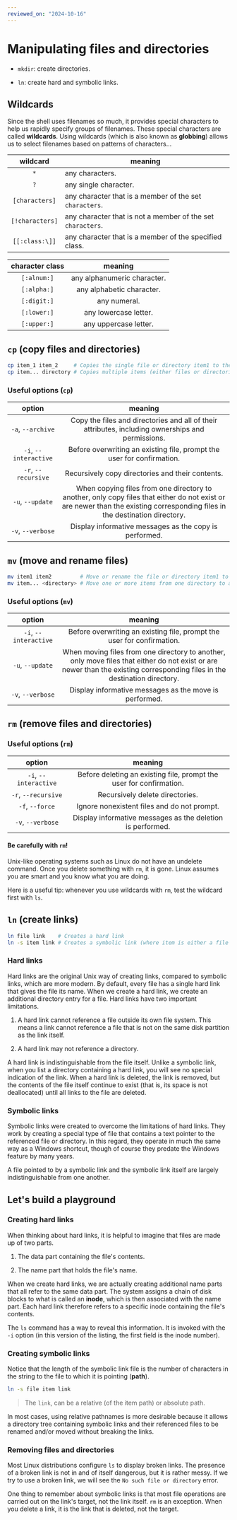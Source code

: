 ```yaml
---
reviewed_on: "2024-10-16"
---
```


# Manipulating files and directories

- `mkdir`: create directories.

- `ln`: create hard and symbolic links.

## Wildcards

Since the shell uses filenames so much, it provides special characters to help us rapidly specify groups of filenames. These special characters are called **wildcards**. Using wildcards (which is also known as **globbing**) allows us to select filenames based on patterns of characters...

|    wildcard     | meaning                                                     |
|:---------------:|-------------------------------------------------------------|
|       `*`       | any characters.                                             |
|       `?`       | any single character.                                       |
| `[characters]`  | any character that is a member of the set `characters`.     |
| `[!characters]` | any character that is not a member of the set `characters`. |
| `[[:class:\]]`  | any character that is a member of the specified class.      |

| character class |           meaning           |
|:---------------:|:---------------------------:|
|   `[:alnum:]`   | any alphanumeric character. |
|   `[:alpha:]`   |  any alphabetic character.  |
|   `[:digit:]`   |        any numeral.         |
|   `[:lower:]`   |    any lowercase letter.    |
|   `[:upper:]`   |    any uppercase letter.    |

## `cp` (copy files and directories)

```BASH
cp item_1 item_2     # Copies the single file or directory item1 to the file or directory item2
cp item... directory # Copies multiple items (either files or directories) into a directory
```

### Useful options (`cp`)

|        option         |                                                                                   meaning                                                                                   |
|:---------------------:|:---------------------------------------------------------------------------------------------------------------------------------------------------------------------------:|
|   `-a`, `--archive`   |                                      Copy the files and directories and all of their attributes, including ownerships and permissions.                                      |
| `-i`, `--interactive` |                                                   Before overwriting an existing file, prompt the user for confirmation.                                                    |
|  `-r`, `--recursive`  |                                                              Recursively copy directories and their contents.                                                               |
|   `-u`, `--update`    | When copying files from one directory to another, only copy files that either do not exist or are newer than the existing corresponding files in the destination directory. |
|   `-v`, `--verbose`   |                                                           Display informative messages as the copy is performed.                                                            |

## `mv` (move and rename files)

```BASH
mv item1 item2         # Move or rename the file or directory item1 to item2
mv item... <directory> # Move one or more items from one directory to another.
```

### Useful options (`mv`)

|        option         |                                                                                  meaning                                                                                   |
|:---------------------:|:--------------------------------------------------------------------------------------------------------------------------------------------------------------------------:|
| `-i`, `--interactive` |                                                   Before overwriting an existing file, prompt the user for confirmation.                                                   |
|   `-u`, `--update`    | When moving files from one directory to another, only move files that either do not exist or are newer than the existing corresponding files in the destination directory. |
|   `-v`, `--verbose`   |                                                           Display informative messages as the move is performed.                                                           |

## `rm` (remove files and directories)

### Useful options (`rm`)

|        option         |                               meaning                               |
|:---------------------:|:-------------------------------------------------------------------:|
| `-i`, `--interactive` | Before deleting an existing file, prompt the user for confirmation. |
|  `-r`, `--recursive`  |                   Recursively delete directories.                   |
|    `-f`, `--force`    |             Ignore nonexistent files and do not prompt.             |
|   `-v`, `--verbose`   |     Display informative messages as the deletion is performed.      |

#### Be carefully with `rm`!

Unix-like operating systems such as Linux do not have an undelete command. Once you delete something with `rm`, it is gone. Linux assumes you are smart and you know what you are doing.

Here is a useful tip: whenever you use wildcards with `rm`, test the wildcard first with `ls`.

## `ln` (create links)

```BASH
ln file link    # Creates a hard link
ln -s item link # Creates a symbolic link (where item is either a file or a directory)
```

### Hard links

Hard links are the original Unix way of creating links, compared to symbolic links, which are more modern. By default, every file has a single hard link that gives the file its name. When we create a hard link, we create an additional directory entry for a file. Hard links have two important limitations.

1. A hard link cannot reference a file outside its own file system. This means a link cannot reference a file that is not on the same disk partition as the link itself.

2. A hard link may not reference a directory.

A hard link is indistinguishable from the file itself. Unlike a symbolic link, when you list a directory containing a hard link, you will see no special indication of the link. When a hard link is deleted, the link is removed, but the contents of the file itself continue to exist (that is, its space is not deallocated) until all links to the file are deleted.

### Symbolic links

Symbolic links were created to overcome the limitations of hard links. They work by creating a special type of file that contains a text pointer to the referenced file or directory. In this regard, they operate in much the same way as a Windows shortcut, though of course they predate the Windows feature by many years.

A file pointed to by a symbolic link and the symbolic link itself are largely indistinguishable from one another.

## Let's build a playground

### Creating hard links

When thinking about hard links, it is helpful to imagine that files are made up of two parts.

1. The data part containing the file's contents.

2. The name part that holds the file's name.

When we create hard links, we are actually creating additional name parts that all refer to the same data part. The system assigns a chain of disk blocks to what is called an **inode**, which is then associated with the name part. Each hard link therefore refers to a specific inode containing the file's contents.

The `ls` command has a way to reveal this information. It is invoked with the `-i` option (in this version of the listing, the first field is the inode number).

### Creating symbolic links

Notice that the length of the symbolic link file is the number of characters in the string to the file to which it is pointing (**path**).

```BASH
ln -s file item link
```

> The `link`, can be a relative (of the item path) or absolute path.

In most cases, using relative pathnames is more desirable because it allows a directory tree containing symbolic links and their referenced files to be renamed and/or moved without breaking the links.

### Removing files and directories

Most Linux distributions configure `ls` to display broken links. The presence of a broken link is not in and of itself dangerous, but it is rather messy. If we try to use a broken link, we will see the `No such file or directory` error.

One thing to remember about symbolic links is that most file operations are carried out on the link's target, not the link itself. `rm` is an exception. When you delete a link, it is the link that is deleted, not the target.
